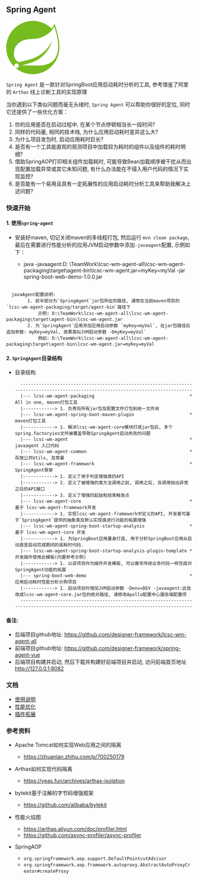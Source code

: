 ## Spring Agent

![SpringAgent](docs/images/Agent.png)

`Spring Agent` 是一款针对SpringBoot应用启动耗时分析的工具, 参考借鉴了阿里的 `Arthas` 线上诊断工具的实现原理

当你遇到以下类似问题而毫无头绪时, `Spring Agent` 可以帮助你很好的定位, 同时它还提供了一些优化方案：

1. 你的应用是否在启动过程中, 在某个节点停顿相当长一段时间?
2. 同样的代码量, 相同的技术栈, 为什么应用启动耗时差异这么大?
3. 为什么项目发包时, 启动应用耗时巨长?
4. 是否有一个工具能直观的观测项目中加载较为耗时的组件以及组件的耗时明细?
5. 借助SpringAOP打印相关组件加载耗时, 可能导致Bean加载顺序被干扰从而出现配置加载异常或其它未知问题,
   有什么办法能在不侵入用户代码的情况下实现监控?
6. 是否能有一个易用且具有一定拓展性的应用启动耗时分析工具来帮助我解决上述问题?

### 快速开始

#### 1. 使用`spring-agent`

* 安装好maven, 切记关闭maven的多线程打包, 然后运行 `mvn clean package`,
  最后在需要进行性能分析的应用JVM启动参数中添加`-javaagent`配置, 示例如下：

    * java -javaagent:D:
      \TeamWork\lcsc-wm-agent-all\lcsc-wm-agent-packaging\target\agent-bin\lcsc-wm-agent.jar=myKey=myVal -jar
      spring-boot-web-demo-1.0.0.jar

```
    
  javaAgent配置说明:
        1. 前半部分为`SpringAgent`jar包所在的路径, 通常在当前maven项目的`lcsc-wm-agent-packaging/target/agent-bin`路径下  
            示例: D:\TeamWork\lcsc-wm-agent-all\lcsc-wm-agent-packaging\target\agent-bin\lcsc-wm-agent.jar
        2. 为`SpringAgent`应用添加应用启动参数 `myKey=myVal`, 在jar包路径后追加参数: myKey=myVal, 效果类似JVM启动参数 -DmyKey=myVal`
            例如: D:\TeamWork\lcsc-wm-agent-all\lcsc-wm-agent-packaging\target\agent-bin\lcsc-wm-agent.jar=myKey=myVal
```

#### 2. `SpringAgent`目录结构

* 目录结构

        ------------------------------------------------------------------------------------------------------------------------------------
        |--- lcsc-wm-agent-packaging                                    * All in one, maven打包工具
        |------------> 1. 负责将所有jar包及配置文件打包到统一文件夹
        |--- lcsc-wm-agent-spring-boot-maven-plugin                     * maven打包工具
        |------------> 1. 解决lcsc-wm-agent-core模块打成jar包后, 多个spring.factoryies文件被覆盖导致SpringAgent启动失败的问题
        |--- lcsc-wm-agent                                              * javaagent 入口代码
        |--- lcsc-wm-agent-common                                       * 存放公共Utils, 及常量
        |--- lcsc-wm-agent-framework                                    * SpringAgent骨架
        |------------> 1. 定义了用于判定增强类的API 
        |------------> 2. 定义了被增强的类方法调用之前, 调用之后, 及调用抛出异常之后的API接口
        |------------> 3. 定义了增强的起始和结束触发点
        |--- lcsc-wm-agent-core                                         * 基于 lcsc-wm-agent-framework开发
        |------------> 1. 实现lcsc-wm-agent-framework中定义的API, 开发者可基于`SpringAgent`提供的抽象类及默认实现类进行功能的拓展增强
        |--- lcsc-wm-agent-spring-boot-startup-analysis                 * 基于 lcsc-wm-agent-core 开发
        |------------> 1. 为SpringBoot应用量身打造, 用于分析SpringBoot应用从启动直至启动完成期间的高耗时代码. 
        |--- lcsc-wm-agent-spring-boot-startup-analysis-plugin-template * 开发插件使用此模板(内置参考示例)
        |------------> 1. 以该项目作为插件开发模板, 可以像写传统业务代码一样完成对SpringAgent功能的拓展
        |--- spring-boot-web-demo                                       * 应用启动耗时性能分析示例项目
        |------------> 1. 启动项目时增加JVM启动参数 -Denv=DEV -javaagent:此处改成lcsc-wm-agent-core.jar包的绝对路径, 请修改Apollo配置中心服务端配置项
        ------------------------------------------------------------------------------------------------------------------------------------

#### 备注:

* 后端项目github地址: https://github.com/designer-framework/lcsc-wm-agent-all
* 前端项目github地址: https://github.com/designer-framework/spring-agent-vue
* 后端项目构建并启动, 然后下载并构建好前端项目并启动, 访问前端首页地址 http://127.0.0.1:8082

### 文档

* [使用说明](docs/README_usage.md)
* [性能优化](docs/README_turbo.md)
* [插件拓展](docs/README_extension.md)

### 参考资料

* Apache Tomcat如何实现Web应用之间的隔离
    - https://zhuanlan.zhihu.com/p/700250179

* Arthas如何实现代码隔离
    - https://yeas.fun/archives/arthas-isolation

* bytekit基于注解的字节码增强框架
    - https://github.com/alibaba/bytekit

* 性能火焰图
    - https://arthas.aliyun.com/doc/profiler.html
    - https://github.com/async-profiler/async-profiler

* SpringAOP
    - ```org.springframework.aop.support.DefaultPointcutAdvisor```
    - ```org.springframework.aop.framework.autoproxy.AbstractAutoProxyCreator#createProxy```
